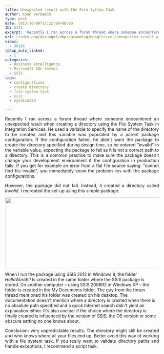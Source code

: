 ```yaml
---
title: Unexpected result with the File System Task
author: Koen Verbeeck
type: post
date: 2013-10-09T12:22:00+00:00
ID: 2173
excerpt: 'Recently I ran across a forum thread where someone encountered an unexpected result when creating a directory using the File System Task in Integration Services. He used a variable to specify the name of the directory to be created and this variable was&hellip;'
url: /index.php/datamgmt/dbprogramming/mssqlserver/unexpected-result-with-the-file/
views:
  - 30146
rp4wp_auto_linked:
  - 1
categories:
  - Business Intelligence
  - Microsoft SQL Server
  - SSIS
tags:
  - configurations
  - create directory
  - file system task
  - ssis
  - syndicated

---
```

<p style="text-align: justify;">
  Recently I ran across a forum thread where someone encountered an unexpected result when creating a directory using the File System Task in Integration Services. He used a variable to specify the name of the directory to be created and this variable was populated by a parent package configuration. If the configuration failed, he didn't want the package to create the directory specified during design time, so he entered "invalid" in the variable value, expecting the package to fail as it is not a correct path to a directory. This is a common practice to make sure the package doesn't change your development environment if the configuration in production fails. If you get for example an error from a flat file source saying: "cannot find file invalid", you immediately know the problem lies with the package configurations.
</p>

<p style="text-align: justify;">
  However, the package did not fail. Instead, it created a directory called <em>Invalid</em>. I recreated the set-up using this simple package:
</p>

<p style="text-align: justify;">
  <a href="/media/users/koenverbeeck/FileSystemTask/packagesetup.PNG?mtime=1381321257"><img src="https://lessthandot.z19.web.core.windows.net/wp-content/uploads/users/koenverbeeck/FileSystemTask/packagesetup.PNG?mtime=1381321257" alt="" width="680" height="228" /></a>
</p>

<span style="text-align: justify;">When I run the package using SSIS 2012 in Windows 8, the folder </span>_HelloWorld!!!_ <span style="text-align: justify;">Is created in the same folder where the SSIS package is stored. On another computer – using SSIS 2008R2 in Windows XP – the folder is created in the My Documents folder. The guy from the forum thread mentioned his folder was created on his desktop. The documentation doesn't mention where a directory is created when there is no absolute path specified and a quick Internet search didn't yield an explanation either. It's also unclear if the choice where the directory is finally created is influenced by the version of SSIS, the OS version or some obscure setting no one knows about.</span>

<p style="text-align: justify;">
  Conclusion: very unpredictable results. The directory might still be created and who knows where all your files end up. Better avoid this way of working with a file system task. If you really want to validate directory paths and handle exceptions, I recommend a script task.
</p>